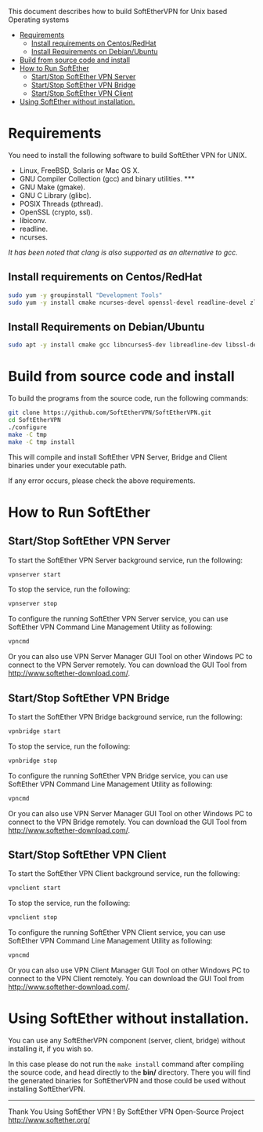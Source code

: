 This document describes how to build SoftEtherVPN for Unix based Operating systems

- [Requirements](#requirements)
  * [Install requirements on Centos/RedHat](#install-requirements-on-centosredhat)
  * [Install Requirements on Debian/Ubuntu](#install-requirements-on-debianubuntu)
- [Build from source code and install](#build-from-source-code-and-install)
- [How to Run SoftEther](#how-to-run-softether)
  * [Start/Stop SoftEther VPN Server](#startstop-softether-vpn-server)
  * [Start/Stop SoftEther VPN Bridge](#startstop-softether-vpn-bridge)
  * [Start/Stop SoftEther VPN Client](#startstop-softether-vpn-client)
- [Using SoftEther without installation.](#using-softether-without-installation)

# Requirements

You need to install the following software to build SoftEther VPN for UNIX.

- Linux, FreeBSD, Solaris or Mac OS X.
- GNU Compiler Collection (gcc) and binary utilities. ***
- GNU Make (gmake).
- GNU C Library (glibc).
- POSIX Threads (pthread).
- OpenSSL (crypto, ssl).
- libiconv.
- readline.
- ncurses.

*It has been noted that clang is also supported as an alternative to gcc.*


## Install requirements on Centos/RedHat

```bash
sudo yum -y groupinstall "Development Tools"
sudo yum -y install cmake ncurses-devel openssl-devel readline-devel zlib-devel
```

## Install Requirements on Debian/Ubuntu
```bash
sudo apt -y install cmake gcc libncurses5-dev libreadline-dev libssl-dev make zlib1g-dev
```


# Build from source code and install

To build the programs from the source code, run the following commands:

```bash
git clone https://github.com/SoftEtherVPN/SoftEtherVPN.git
cd SoftEtherVPN
./configure
make -C tmp
make -C tmp install
```

This will compile and install SoftEther VPN Server, Bridge and Client binaries under your executable path.

If any error occurs, please check the above requirements.


# How to Run SoftEther

## Start/Stop SoftEther VPN Server

To start the SoftEther VPN Server background service, run the following:

```bash
vpnserver start
```

To stop the service, run the following:

```bash
vpnserver stop
```

To configure the running SoftEther VPN Server service,
you can use SoftEther VPN Command Line Management Utility as following:

```bash
vpncmd
```

Or you can also use VPN Server Manager GUI Tool on other Windows PC to
connect to the VPN Server remotely. You can download the GUI Tool
from http://www.softether-download.com/.


## Start/Stop SoftEther VPN Bridge

To start the SoftEther VPN Bridge background service, run the following:

```bash
vpnbridge start
```

To stop the service, run the following:

```bash
vpnbridge stop
```

To configure the running SoftEther VPN Bridge service,
you can use SoftEther VPN Command Line Management Utility as following:

```bash
vpncmd
```

Or you can also use VPN Server Manager GUI Tool on other Windows PC to
connect to the VPN Bridge remotely. You can download the GUI Tool
from http://www.softether-download.com/.


## Start/Stop SoftEther VPN Client

To start the SoftEther VPN Client background service, run the following:

```bash
vpnclient start
```

To stop the service, run the following:

```bash
vpnclient stop
```

To configure the running SoftEther VPN Client service,
you can use SoftEther VPN Command Line Management Utility as following:

```bash
vpncmd
```

Or you can also use VPN Client Manager GUI Tool on other Windows PC to
connect to the VPN Client remotely. You can download the GUI Tool
from http://www.softether-download.com/.


# Using SoftEther without installation.

You can use any SoftEtherVPN component (server, client, bridge) without installing it, if you wish so.

In this case please do not run the `make install` command after compiling the source code, and head directly to the **bin/** directory. There you will find the generated binaries for SoftEtherVPN and those could be used without installing SoftEtherVPN.

************************************
Thank You Using SoftEther VPN !
By SoftEther VPN Open-Source Project
http://www.softether.org/
